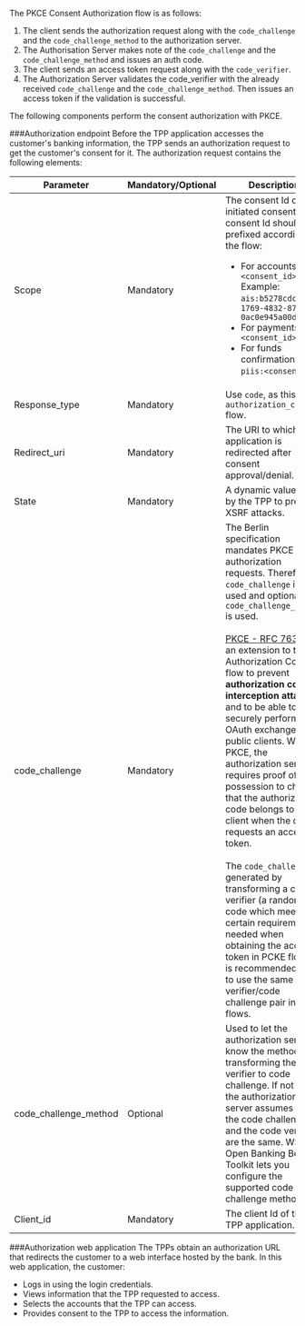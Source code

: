The PKCE Consent Authorization flow is as follows:

1. The client sends the authorization request along with the `code_challenge` and the `code_challenge_method` to the
   authorization server.
2. The Authorisation Server makes note of the `code_challenge` and the `code_challenge_method` and issues an auth code.
3. The client sends an access token request along with the `code_verifier`.
4. The Authorization Server validates the code_verifier with the already received `code_challenge` and the
   `code_challenge_method`. Then issues an access token if the validation is successful.

The following components perform the consent authorization with PKCE.

###Authorization endpoint
Before the TPP application accesses the customer's banking information, the TPP sends an authorization 
request to get the customer's consent for it. The authorization request contains the following elements:

| Parameter | Mandatory/Optional | Description |
| --------- | ------------------ | ----------- |
| Scope | Mandatory | The consent Id of the initiated consent. The consent Id should be prefixed according to the flow: <ul> <li> For accounts: `ais:<consent_id>` <br/> Example: `ais:b5278cdc-1769-4832-87b0-0ac0e945a00d` </li> <li> For payments: `pis:<consent_id>` </li> <li> For funds confirmations: `piis:<consent_id>` </li> </ul> |
| Response_type | Mandatory | Use `code`, as this is `authorization_code` flow. |
| Redirect_uri | Mandatory | The URI to which the application is redirected after consent approval/denial. |
| State | Mandatory | A dynamic value set by the TPP to prevent XSRF attacks. |
| code_challenge | Mandatory | The Berlin specification mandates PKCE for authorization requests. Therefore, a `code_challenge` is used and optionally a `code_challenge_method` is used. <br/>  <br/> [PKCE - RFC 7636](https://datatracker.ietf.org/doc/html/rfc7636) is an extension to the Authorization Code flow to prevent **authorization code interception attacks** and to be able to securely perform the OAuth exchange from public clients. With PKCE, the authorization server requires proof of possession to check that the authorization code belongs to the client when the client requests an access token. <br/> <br/> The `code_challenge` is generated by transforming a code verifier (a random code which meets a certain requirement, needed when obtaining the access token in PCKE flow). It is recommended not to use the same code verifier/code challenge pair in two flows. |
| code_challenge_method | Optional | Used to let the authorization server know the method of transforming the code verifier to code challenge. If not used, the authorization server assumes that the code challenge and the code verifier are the same. WSO2 Open Banking Berlin Toolkit lets you configure the supported code challenge methods. |
| Client_id | Mandatory | The client Id of the TPP application. |

###Authorization web application 
The TPPs obtain an authorization URL that redirects the customer to a web interface hosted by the bank. In this 
web application, the customer:

- Logs in using the login credentials. 
- Views information that the TPP requested to access.
- Selects the accounts that the TPP can access.
- Provides consent to the TPP to access the information.
